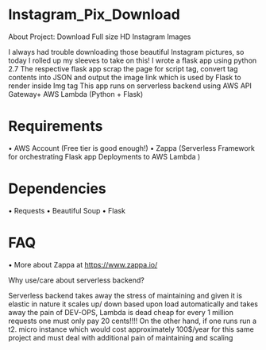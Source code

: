 # Instagram_Pix_Download

About Project: Download Full size HD Instagram Images

I always had trouble downloading those beautiful Instagram pictures, so today I rolled up my sleeves to take on this! I wrote a flask app using python 2.7
The respective flask app scrap the page for script tag, convert tag contents into JSON and output the image link which is used by Flask to render inside Img tag
This app runs on serverless backend using AWS API Gateway+ AWS Lambda (Python + Flask)   

# Requirements	
•	AWS Account (Free tier is good enough!)
•	Zappa (Serverless Framework for orchestrating Flask app Deployments to AWS Lambda )  


# Dependencies
•	Requests
•	Beautiful Soup
•	Flask

# FAQ

•	More about Zappa at https://www.zappa.io/ 

Why use/care about serverless backend?

Serverless backend takes away the stress of maintaining and given it is elastic in nature it scales up/ down based upon load automatically and takes away the pain of DEV-OPS, Lambda is dead cheap for every 1 million requests one must only pay 20 cents!!!! On the other hand, if one runs run a t2. micro instance which would cost approximately 100$/year for this same project and must deal with additional pain of maintaining and scaling  


